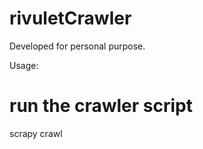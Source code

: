 # rivuletCrawler
Developed for personal purpose.

Usage:

# run the crawler script
scrapy crawl <name>

